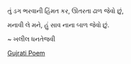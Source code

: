 તું ડગ ભરવાની હિંમત કર, ઊતરતા ઢાળ જેવો છું,   
   
મનાવી લે મને, હું સાવ નાના બાળ જેવો છું.   
~ ખલીલ ધનતેજવી   
   
   
[Gujrati Poem](gujrati-poem.md)    
